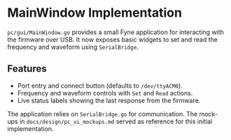 # MainWindow Implementation

`pc/gui/MainWindow.go` provides a small Fyne application for interacting with
the firmware over USB. It now exposes basic widgets to set and read the
frequency and waveform using `SerialBridge`.

## Features

- Port entry and connect button (defaults to `/dev/ttyACM0`).
- Frequency and waveform controls with `Set` and `Read` actions.
- Live status labels showing the last response from the firmware.

The application relies on `SerialBridge.go` for communication. The mock-ups in
`docs/design/pc_ui_mockups.md` served as reference for this initial
implementation.
